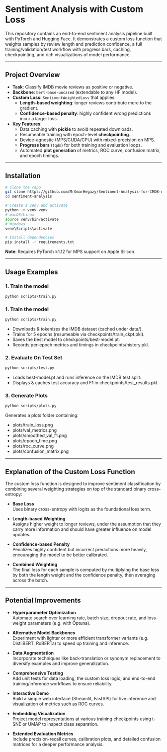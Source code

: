 # Sentiment Analysis with Custom Loss

This repository contains an end-to-end sentiment analysis pipeline built with PyTorch and Hugging Face. It demonstrates a custom loss function that weights samples by review length and prediction confidence, a full training/validation/test workflow with progress bars, caching, checkpointing, and rich visualizations of model performance.

---

## Project Overview

- **Task**: Classify IMDB movie reviews as positive or negative.
- **Backbone**: `bert-base-uncased` (extendable to any HF model).
- **Custom Loss**: `SentimentWeightedLoss` that applies:
  - **Length-based weighting**: longer reviews contribute more to the gradient.
  - **Confidence-based penalty**: highly confident wrong predictions incur a larger loss.
- **Key Features**:
  - Data caching with **pickle** to avoid repeated downloads.
  - Resumeable training with epoch-level **checkpointing**.
  - Device-agnostic (MPS/CUDA/CPU) with mixed-precision on MPS.
  - **Progress bars** (`tqdm`) for both training and evaluation loops.
  - Automated **plot generation** of metrics, ROC curve, confusion matrix, and epoch timings.

---

## Installation

```bash
# Clone the repo
git clone https://github.com/MrOmarHegazy/Sentiment-Analysis-for-IMDB-using-Deep-Learning.git
cd sentiment-analysis

# Create a venv and activate
python -m venv venv
# macOS/Linux
source venv/bin/activate
# Windows
venv\Scripts\activate

# Install dependencies
pip install -r requirements.txt

```

**Note**: Requires PyTorch ≥1.12 for MPS support on Apple Silicon.

---

## Usage Examples

### 1. Train the model

```bash
python scripts/train.py
```

### 1. Train the model

```bash
python scripts/train.py
```

- Downloads & tokenizes the IMDB dataset (cached under data/).
- Trains for 5 epochs (resumeable via checkpoints/train_ckpt.pkl).
- Saves the best model to checkpoints/best-model.pt.
- Records per-epoch metrics and timings in checkpoints/history.pkl.

### 2. Evaluate On Test Set

```bash
python scripts/test.py
```

- Loads best-model.pt and runs inference on the IMDB test split.
- Displays & caches test accuracy and F1 in checkpoints/test_results.pkl.

### 3. Generate Plots

```bash
python scripts/plots.py
```

Generates a plots folder containing:

- plots/train_loss.png
- plots/val_metrics.png
- plots/smoothed_val_f1.png
- plots/epoch_time.png
- plots/roc_curve.png
- plots/confusion_matrix.png

---

## Explanation of the Custom Loss Function

The custom loss function is designed to improve sentiment classification by combining several weighting strategies on top of the standard binary cross-entropy:

- **Base Loss**  
  Uses binary cross-entropy with logits as the foundational loss term.

- **Length-based Weighting**  
  Assigns higher weight to longer reviews, under the assumption that they carry more information and should have greater influence on model updates.

- **Confidence-based Penalty**  
  Penalizes highly confident but incorrect predictions more heavily, encouraging the model to be better calibrated.

- **Combined Weighting**  
  The final loss for each sample is computed by multiplying the base loss by both the length weight and the confidence penalty, then averaging across the batch.

---

## Potential Improvements

- **Hyperparameter Optimization**  
  Automate search over learning rate, batch size, dropout rate, and loss-weight parameters (e.g. with Optuna).

- **Alternative Model Backbones**  
  Experiment with lighter or more efficient transformer variants (e.g. DistilBERT, RoBERTa) to speed up training and inference.

- **Data Augmentation**  
  Incorporate techniques like back-translation or synonym replacement to diversify examples and improve generalization.

- **Comprehensive Testing**  
  Add unit tests for data loading, the custom loss logic, and end-to-end training/inference workflows to ensure reliability.

- **Interactive Demo**  
  Build a simple web interface (Streamlit, FastAPI) for live inference and visualization of metrics such as ROC curves.

- **Embedding Visualization**  
  Project model representations at various training checkpoints using t-SNE or UMAP to inspect class separation.

- **Extended Evaluation Metrics**  
  Include precision-recall curves, calibration plots, and detailed confusion matrices for a deeper performance analysis.
